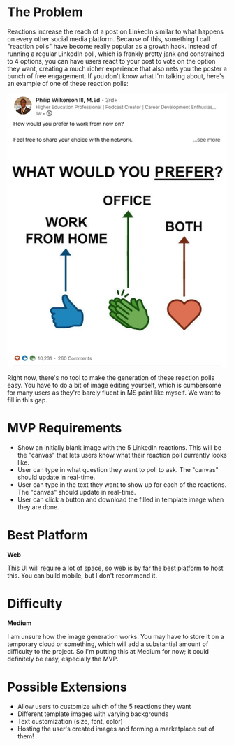 # The Problem
Reactions increase the reach of a post on LinkedIn similar to what happens on every other social media platform. Because of this, something I call "reaction polls" have become really popular as a growth hack. Instead of running a regular LinkedIn poll, which is frankly pretty jank and constrained to 4 options, you can have users react to your post to vote on the option they want, creating a much richer experience that also nets you the poster a bunch of free engagement. If you don't know what I'm talking about, here's an example of one of these reaction polls:

![LinkedIn Reaction Image example](./media/linkedin_reaction_image_example.png)

Right now, there's no tool to make the generation of these reaction polls easy. You have to do a bit of image editing yourself, which is cumbersome for many users as they're barely fluent in MS paint like myself. We want to fill in this gap.

# MVP Requirements
- Show an initially blank image with the 5 LinkedIn reactions. This will be the "canvas" that lets users know what their reaction poll currently looks like.
- User can type in what question they want to poll to ask. The "canvas" should update in real-time.
- User can type in the text they want to show up for each of the reactions. The "canvas" should update in real-time.
- User can click a button and download the filled in template image when they are done.

# Best Platform
**Web**

This UI will require a lot of space, so web is by far the best platform to host this. You can build mobile, but I don't recommend it.

# Difficulty
**Medium**

I am unsure how the image generation works. You may have to store it on a temporary cloud or something, which will add a substantial amount of difficulty to the project. So I'm putting this at Medium for now; it could definitely be easy, especially the MVP.

# Possible Extensions
- Allow users to customize which of the 5 reactions they want
- Different template images with varying backgrounds
- Text customization (size, font, color)
- Hosting the user's created images and forming a marketplace out of them!
